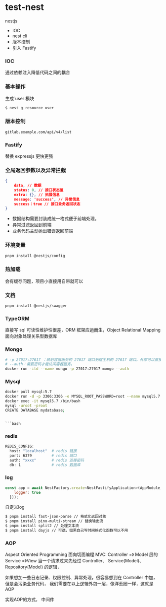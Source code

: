 # test-nest
nestjs

* IOC
* nest cli
* 版本控制
* 引入 Fastify

### IOC

通过依赖注入降低代码之间的耦合

### 基本操作

生成`user 模块
```sh
$ nest g resource user 

```

### 版本控制

```bash
gitlab.example.com/api/v4/list
```

### Fastify

替换 expressjs 更快更强

### 全局返回参数以及异常拦截

```json
{
    data, // 数据
    status: 0, // 接口状态值
    extra: {}, // 拓展信息
    message: 'success', // 异常信息
    success：true // 接口业务返回状态
}
```

* 数据结构需要封装成统一格式便于前端处理。
* 异常过滤返回到前端
* 业务代码主动抛出错误返回前端

### 环境变量

```bash
pnpm install @nestjs/config
```

### 热加载

会有缓存问题，项目小直接用自带就可以

### 文档

```bash
pnpm install @nestjs/swagger 
```

### TypeORM

直接写 sql 可读性维护性很差，ORM 框架应运而生，Object Relational Mapping 面向对象处理关系型数据库

### Mongo

```bash
# -p 27017:27017 ：映射容器服务的 27017 端口到宿主机的 27017 端口。外部可以直接通过 宿主机 ip:27017 访问到 mongo 的服务。
# --auth：需要密码才能访问容器服务。
docker run -itd --name mongo -p 27017:27017 mongo --auth
```

### Mysql

```bash
docker pull mysql:5.7
docker run -d -p 3306:3306 -e MYSQL_ROOT_PASSWORD=root --name mysql5.7 mysql:5.7
docker exec -it mysql5.7 /bin/bash
mysql -uroot -proot
CREATE DATABASE mydatabase;
```
```

```bash
```

### redis

```bash
REDIS_CONFIG:
  host: "localhost"  # redis 链接
  port: 6379         # redis 端口
  auth: "xxxx"       # redis 连接密码
  db: 1              # redis 数据库
```


### log

```js
const app = await NestFactory.create<NestFastifyApplication>(AppModule, new FastifyAdapter({
    logger: true
  }));
```

自定义log

```bash
$ pnpm install fast-json-parse // 格式化返回对象
$ pnpm install pino-multi-stream // 替换输出流
$ pnpm install split2 // 处理文本流
$ pnpm install dayjs // 可选，如果自己写时间格式化函数可以不用 
```

### AOP

Aspect Oriented Programming 面向切面编程
MVC: Controller =》 Model 层的 Service =》View
当一个请求过来先经过 Controller、 Service(Model)、 Repository(Model) 的逻辑，

如果想加一些日志记录、权限控制、异常处理，很容易想到在 Controller 中加，但是会污染业务代码，
我们需要在以上逻辑外包一层，像洋葱圈一样，这就是 AOP 

实现AOP的方式， 中间件